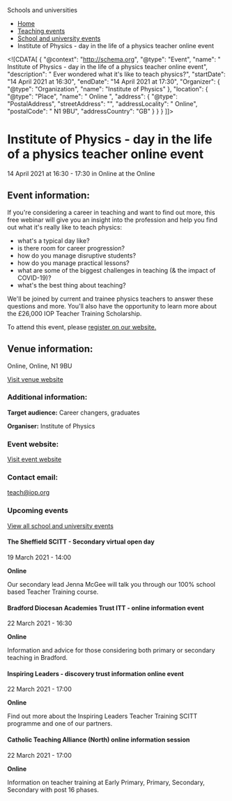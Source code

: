 Schools and universities

*   [Home](/)
*   [Teaching events](/teaching-events)
*   [School and university events](/teaching-events/training-provider-events)
*   Institute of Physics - day in the life of a physics teacher online event

<!\[CDATA\[ { "@context": "http://schema.org", "@type": "Event", "name": " Institute of Physics - day in the life of a physics teacher online event", "description": " Ever wondered what it&#039;s like to teach physics?", "startDate": "14 April 2021 at 16:30", "endDate": "14 April 2021 at 17:30", "Organizer": { "@type": "Organization", "name": "Institute of Physics" }, "location": { "@type": "Place", "name": " Online ", "address": { "@type": "PostalAddress", "streetAddress": "", "addressLocality": " Online", "postalCode": " N1 9BU", "addressCountry": "GB" } } } \]\]>

Institute of Physics - day in the life of a physics teacher online event
========================================================================

14 April 2021 at 16:30 - 17:30 in Online at the Online

Event information:
------------------

If you're considering a career in teaching and want to find out more, this free webinar will give you an insight into the profession and help you find out what it's really like to teach physics:

*   what's a typical day like?
*   is there room for career progression?
*   how do you manage disruptive students?
*   how do you manage practical lessons?
*   what are some of the biggest challenges in teaching (& the impact of COVID-19)?
*   what's the best thing about teaching?

We'll be joined by current and trainee physics teachers to answer these questions and more. You'll also have the opportunity to learn more about the £26,000 IOP Teacher Training Scholarship.

To attend this event, please [register on our website.](https://attendee.gotowebinar.com/register/83060820478231051?source=DfE+Page)

Venue information:
------------------

Online, Online, N1 9BU

[Visit venue website](https://www.iop.org/about/support-grants/iop-teacher-training-scholarships "Online")

### Additional information:

**Target audience:** Career changers, graduates

**Organiser:** Institute of Physics

### Event website:

[Visit event website](https://attendee.gotowebinar.com/register/83060820478231051?source=DfE+Page)

### Contact email:

[teach@iop.org](mailto:teach@iop.org)

### Upcoming events

[View all school and university events](/teaching-events/training-provider-events)

[](/teaching-events/training-provider-events/210319-the-sheffield-scitt-secondary-virtual-open-day)

#### The Sheffield SCITT - Secondary virtual open day

19 March 2021 - 14:00

**Online**

Our secondary lead Jenna McGee will talk you through our 100% school based Teacher Training course.

[](/teaching-events/training-provider-events/210322-bradford-diocesan-academies-trust-itt-online-information-event)

#### Bradford Diocesan Academies Trust ITT - online information event

22 March 2021 - 16:30

**Online**

Information and advice for those considering both primary or secondary teaching in Bradford.

[](/teaching-events/training-provider-events/210322-inspiring-leaders-discovery-trust-information-online-event)

#### Inspiring Leaders - discovery trust information online event

22 March 2021 - 17:00

**Online**

Find out more about the Inspiring Leaders Teacher Training SCITT programme and one of our partners.

[](/teaching-events/training-provider-events/210322-catholic-teaching-alliance-north-online-information-session)

#### Catholic Teaching Alliance (North) online information session

22 March 2021 - 17:00

**Online**

Information on teacher training at Early Primary, Primary, Secondary, Secondary with post 16 phases.